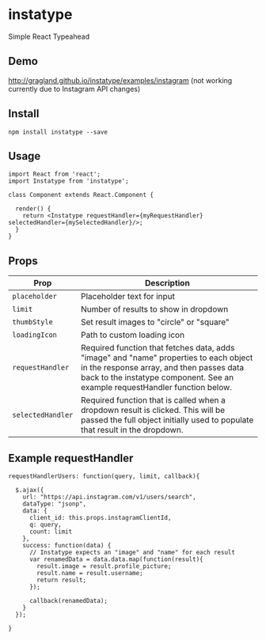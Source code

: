 # instatype
Simple React Typeahead

## Demo
<a href="http://gragland.github.io/instatype/examples/instagram">http://gragland.github.io/instatype/examples/instagram</a> (not working currently due to Instagram API changes)

## Install
`npm install instatype --save`

## Usage
    import React from 'react';
    import Instatype from 'instatype';

    class Component extends React.Component {

      render() {
        return <Instatype requestHandler={myRequestHandler} selectedHandler={mySelectedHandler}/>;
      }
    }

## Props

Prop                       |    Description
---------------------------|----------------
`placeholder`              | Placeholder text for input
`limit`                    | Number of results to show in dropdown
`thumbStyle`               | Set result images to "circle" or "square"
`loadingIcon`              | Path to custom loading icon
`requestHandler`           | Required function that fetches data, adds "image" and "name" properties to each object in the response array, and then passes data back to the instatype component. See an example requestHandler function below.
`selectedHandler`              | Required function that is called when a dropdown result is clicked. This will be passed the full object initially used to populate that result in the dropdown.

## Example requestHandler
```
requestHandlerUsers: function(query, limit, callback){

  $.ajax({
    url: "https://api.instagram.com/v1/users/search",
    dataType: "jsonp",
    data: {
      client_id: this.props.instagramClientId,
      q: query,
      count: limit
    },
    success: function(data) {
      // Instatype expects an "image" and "name" for each result
      var renamedData = data.data.map(function(result){
        result.image = result.profile_picture;
        result.name = result.username;
        return result;
      });
      
      callback(renamedData);
    }
  });

}
```
